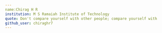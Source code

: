```yaml
---
name:Chirag H R
institution: M S Ramaiah Institute of Technology
quote: Don't compare yourself with other people; compare yourself with who you were yesterday.
github_user: chiraghr7
---
```

